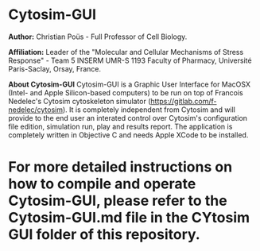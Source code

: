 # Cytosim-GUI
**Author:**
Christian Poüs - Full Professor of Cell Biology.

**Affiliation:**
Leader of the "Molecular and Cellular Mechanisms of Stress Response" - Team 5 INSERM UMR-S 1193
Faculty of Pharmacy, Université Paris-Saclay, Orsay, France.

**About Cytosim-GUI**
Cytosim-GUI is a Graphic User Interface for MacOSX (Intel- and Apple Silicon-based computers) to be run on top of Francois Nedelec's Cytosim cytoskeleton simulator (https://gitlab.com/f-nedelec/cytosim). It is completely independent from Cytosim and will provide to the end user an interated control over Cytosim's configuration file edition, simulation run, play and results report.
The application is completely written in Objective C and needs Apple XCode to be installed.

# For more detailed instructions on how to compile and operate Cytosim-GUI, please refer to the Cytosim-GUI.md file in the CYtosim GUI folder of this repository.

